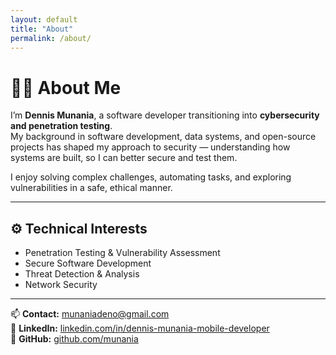 ```yaml
---
layout: default
title: "About"
permalink: /about/
---
```


# 🙋‍♂️ About Me

I’m **Dennis Munania**, a software developer transitioning into **cybersecurity and penetration testing**.  
My background in software development, data systems, and open-source projects has shaped my approach to security — understanding how systems are built, so I can better secure and test them.

I enjoy solving complex challenges, automating tasks, and exploring vulnerabilities in a safe, ethical manner.

---

## ⚙️ Technical Interests
- Penetration Testing & Vulnerability Assessment  
- Secure Software Development  
- Threat Detection & Analysis  
- Network Security  

---

📫 **Contact:** [munaniadeno@gmail.com](mailto:munaniadeno@gmail.com)  
🔗 **LinkedIn:** [linkedin.com/in/dennis-munania-mobile-developer](https://www.linkedin.com/in/dennis-munania-mobile-developer)  
🔗 **GitHub:** [github.com/munania](https://github.com/munania)
